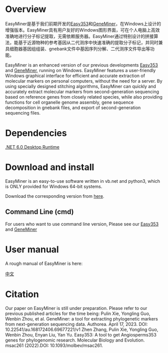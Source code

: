 
# Overview

EasyMiner是基于我们前期开发的[Easy353](https://github.com/plant720/Easy353)和[GeneMiner](https://github.com/sculab/GeneMiner)，在Windows上设计的增强版本。EasyMiner具有用户友好的Windows图形界面，可在个人电脑上高效准确地进行分子标记提取，无需依赖服务器。EasyMiner通过特别设计的拼接算法，能基于近源物种的参考基因从二代测序中快速准确的提取分子标记，并同时兼具细胞器基因组组装、gnebank文件中基因序列分解、二代测序文件导出等功能。

EasyMiner is an enhanced version of our previous developments [Easy353](https://github.com/plant720/Easy353) and [GeneMiner](https://github.com/sculab/GeneMiner), running on Windows. EasyMiner features a user-friendly Windows graphical interface for efficient and accurate extraction of molecular markers on personal computers, without the need for a server. By using specially designed stitching algorithms, EasyMiner can quickly and accurately extract molecular markers from second-generation sequencing based on reference genes from closely related species, while also providing functions for cell organelle genome assembly, gene sequence decomposition in gnebank files, and export of second-generation sequencing files.
# Dependencies

[.NET 6.0 Desktop Runtime](https://dotnet.microsoft.com/zh-cn/download/dotnet/thank-you/runtime-desktop-6.0.21-windows-x64-installer)


# Download and install

EasyMiner is an easy-to-use software written in vb.net and python3, which is ONLY provided for Windows 64-bit systems.

Download the corresponding version from [here](https://github.com/sculab/EasyMiner/releases/latest).

## Command Line (cmd)

For users who want to use command line version, Please see our [Easy353](https://github.com/plant720/Easy353) and [GeneMiner](https://github.com/sculab/GeneMiner)


# User manual

A rough manual of EasyMiner is here: 

[中文](https://github.com/sculab/EasyMiner/blob/master/manual/ZH_CN/Manual_CH.pdf)

# Citation

Our paper on EasyMiner is still under preparation. Please refer to our previous published articles for the time being:
Pulin Xie, Yongling Guo, Wenbin Zhou, et al. GeneMiner: a tool for extracting phylogenetic markers from next-generation sequencing data. Authorea. April 17, 2023. DOI: 10.22541/au.168172406.69677221/v1
Zhen Zhang, Pulin Xie, Yongling Guo, Wenbin Zhou, Enyan Liu, Yan Yu. Easy353: A tool to get Angiosperms353 genes for phylogenomic research. Molecular Biology and Evolution. msac261 (2022).DOI: 10.1093/molbev/msac261.



